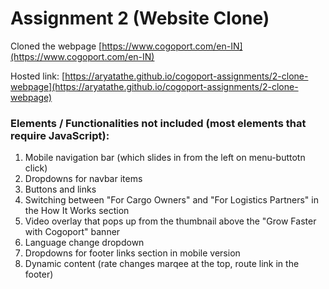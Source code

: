 # Assignment 2 (Website Clone)

Cloned the webpage [https://www.cogoport.com/en-IN](https://www.cogoport.com/en-IN)

Hosted link: [https://aryatathe.github.io/cogoport-assignments/2-clone-webpage](https://aryatathe.github.io/cogoport-assignments/2-clone-webpage)

### Elements / Functionalities not included (most elements that require JavaScript):

1. Mobile navigation bar (which slides in from the left on menu-buttotn click)
2. Dropdowns for navbar items
3. Buttons and links
4. Switching between "For Cargo Owners" and "For Logistics Partners" in the How It Works section
5. Video overlay that pops up from the thumbnail above the "Grow Faster with Cogoport" banner
6. Language change dropdown
7. Dropdowns for footer links section in mobile version
8. Dynamic content (rate changes marqee at the top, route link in the footer)
